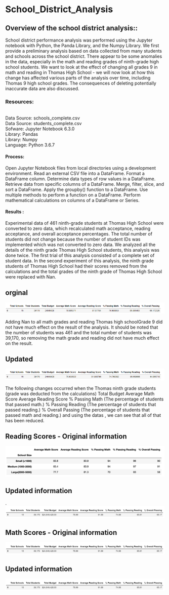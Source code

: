 # School_District_Analysis
## Overview of the school district analysis::</br>
School district performance analysis was performed using the Jupyter notebook with Python, the Panda Library, and the Numpy Library. We first provide a preliminary analysis based on data collected from many students and schools across the school district.
  There appear to be some anomalies in the data, especially in the math and reading grades of ninth-grade high school students.
We want to look at the effect of changing all grades 9 in math and reading in Thomas High School - we will now look at how this change has affected various parts of the analysis over time, including Thomas 9 high school grades.
  The consequences of deleting potentially inaccurate data are also discussed.
  
### Resources:<br>
<br>Data Source: schools_complete.csv<br>
Data Source: students_complete.csv<br>
Sofware: Jupyter Notebook 6.3.0<br>
Library: Pandas<br>
Library: Numpy<br>
Language: Python 3.6.7<br>
#### Process:<br>
Open Jupyter Notebook files from local directories using a development environment.
Read an external CSV file into a DataFrame.
Format a DataFrame column.
Determine data types of row values in a DataFrame.
Retrieve data from specific columns of a DataFrame.
Merge, filter, slice, and sort a DataFrame.
Apply the groupby() function to a DataFrame.
Use multiple methods to perform a function on a DataFrame.
Perform mathematical calculations on columns of a DataFrame or Series.<br>

#### Results :<br>
Experimental data of 461 ninth-grade students at Thomas High School were converted to zero data, which recalculated math acceptance, reading acceptance, and overall acceptance percentages. The total number of students did not change because the number of student IDs was implemented which was not converted to zero data.
We analyzed all the details of the ninth grade Thomas High School students, this analysis was done twice. The first trial of this analysis consisted of a complete set of student data. In the second experiment of this analysis, the ninth grade students of Thomas High School had their scores removed from the calculations and the total grades of the ninth grade of Thomas High School were replaced with Nan.


## orginal<br>
 ![picture01.png](/Resources/picture01.png)<br/>

Adding Nan to all math grades and reading Thomas  high schoolGrade 9 did not have much effect on the result of the analysis.  It should be noted that the number of students was 461 and the total number of students was 39,170, so removing the math grade and reading did not have much effect on the result.
 ## Updated  </br> 
 ![picture02.png](/Resources/picture02.png)<br/>


The following changes occurred when the Thomas ninth grade students (grade was deducted from the calculations)
Total Budget
Average Math Score
Average Reading Score
% Passing Math (The percentage of students that passed math.)
% Passing Reading (The percentage of students that passed reading.)
% Overall Passing (The percentage of students that passed math and reading.)
and using the datas , we can see that all of that has been reduced. 

  ## Reading Scores - Original information
  ![picture3.png](/Resources/picture3.png)<br/>
 ##  Updated information
.![picture4.png](/Resources/picture4.png)<br/>
## Math Scores - Original information
![picture5.png](/Resources/picture4.png)<br/>
## Updated information
![picture6.png](/Resources/picture4.png)<br/>


